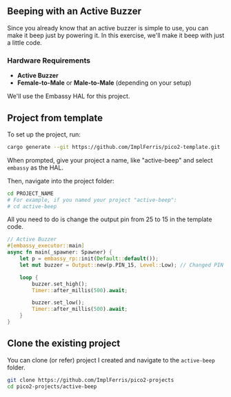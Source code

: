 ## Beeping with an Active Buzzer

Since you already know that an active buzzer is simple to use, you can make it beep just by powering it. In this exercise, we'll make it beep with just a little code.


### Hardware Requirements
- **Active Buzzer**
- **Female-to-Male** or **Male-to-Male** (depending on your setup)

We'll use the Embassy HAL for this project.


## Project from template

To set up the project, run:
```sh
cargo generate --git https://github.com/ImplFerris/pico2-template.git
```
When prompted, give your project a name, like "active-beep" and select `embassy` as the HAL.

Then, navigate into the project folder:
```sh
cd PROJECT_NAME
# For example, if you named your project "active-beep":
# cd active-beep
```

All you need to do is change the output pin from 25 to 15 in the template code.

```rust
// Active Buzzer
#[embassy_executor::main]
async fn main(_spawner: Spawner) {
    let p = embassy_rp::init(Default::default());
    let mut buzzer = Output::new(p.PIN_15, Level::Low); // Changed PIN number to 15

    loop {
        buzzer.set_high();
        Timer::after_millis(500).await;

        buzzer.set_low();
        Timer::after_millis(500).await;
    }
}
```


## Clone the existing project
You can clone (or refer) project I created and navigate to the `active-beep` folder.

```sh
git clone https://github.com/ImplFerris/pico2-projects
cd pico2-projects/active-beep
```

